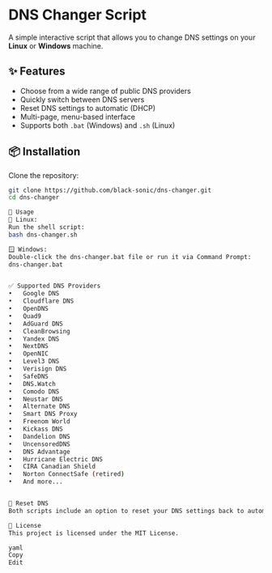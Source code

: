 # DNS Changer Script

A simple interactive script that allows you to change DNS settings on your **Linux** or **Windows** machine.

## ✨ Features

- Choose from a wide range of public DNS providers  
- Quickly switch between DNS servers  
- Reset DNS settings to automatic (DHCP)  
- Multi-page, menu-based interface  
- Supports both `.bat` (Windows) and `.sh` (Linux)

## 📦 Installation

Clone the repository:

```bash
git clone https://github.com/black-sonic/dns-changer.git
cd dns-changer

🚀 Usage
🐧 Linux:
Run the shell script:
bash dns-changer.sh

🪟 Windows:
Double-click the dns-changer.bat file or run it via Command Prompt:
dns-changer.bat


✅ Supported DNS Providers
•	Google DNS
•	Cloudflare DNS
•	OpenDNS
•	Quad9
•	AdGuard DNS
•	CleanBrowsing
•	Yandex DNS
•	NextDNS
•	OpenNIC
•	Level3 DNS
•	Verisign DNS
•	SafeDNS
•	DNS.Watch
•	Comodo DNS
•	Neustar DNS
•	Alternate DNS
•	Smart DNS Proxy
•	Freenom World
•	Kickass DNS
•	Dandelion DNS
•	UncensoredDNS
•	DNS Advantage
•	Hurricane Electric DNS
•	CIRA Canadian Shield
•	Norton ConnectSafe (retired)
•	And more...


🔄 Reset DNS
Both scripts include an option to reset your DNS settings back to automatic (DHCP).

📝 License
This project is licensed under the MIT License.

yaml
Copy
Edit
